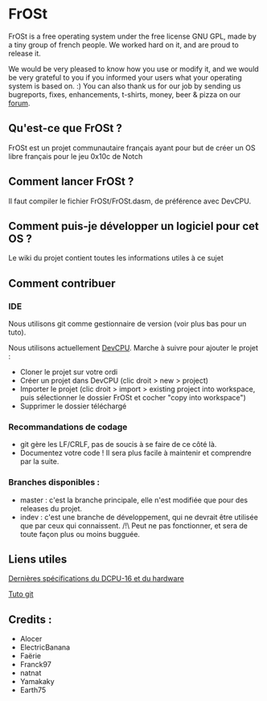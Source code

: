 # FrOSt

FrOSt is a free operating system under the free license GNU GPL, made
by a tiny group of french people.  We worked hard on it, and are proud
to release it.

We would be very pleased to know how you use or modify it, and we
would be very grateful to you if you informed your users what your
operating system is based on. :) You can also thank us for our job by
sending us bugreports, fixes, enhancements, t-shirts, money, beer &
pizza on our [forum](http://frost-0x10c.tk/Forum/index.php).


## Qu'est-ce que FrOSt ?

FrOSt est un projet communautaire français ayant pour but de créer un
OS libre français pour le jeu 0x10c de Notch


## Comment lancer FrOSt ?

Il faut compiler le fichier FrOSt/FrOSt.dasm, de préférence avec
DevCPU.


## Comment puis-je développer un logiciel pour cet OS ?

Le wiki du projet contient toutes les informations utiles à ce sujet


## Comment contribuer

### IDE

Nous utilisons git comme gestionnaire de version (voir plus bas pour
un tuto).

Nous utilisons actuellement
[DevCPU](http://0x10c.fr/index.php?threads/nouvel-%C3%A9mulateur-ide-devcpu.989/#post-34568). Marche
à suivre pour ajouter le projet :

* Cloner le projet sur votre ordi
* Créer un projet dans DevCPU (clic droit > new > project)
* Importer le projet (clic droit > import > existing project into
  workspace, puis sélectionner le dossier FrOSt et cocher "copy into
  workspace")
* Supprimer le dossier téléchargé


### Recommandations de codage

* git gère les LF/CRLF, pas de soucis à se faire de ce côté là.
* Documentez votre code ! Il sera plus facile à maintenir et comprendre par la suite.


### Branches disponibles :

* master : c'est la branche principale, elle n'est modifiée que pour
  des releases du projet.
* indev : c'est une branche de développement, qui ne devrait être utilisée que
  par ceux qui connaissent.  /!\ Peut ne pas fonctionner, et sera de
  toute façon plus ou moins bugguée.


## Liens utiles

[Dernières spécifications du DCPU-16 et du hardware](http://dcpu.com/)

[Tuto git](http://git-scm.com/book/fr)


## Credits :

* Alocer
* ElectricBanana
* Faërie
* Franck97
* natnat
* Yamakaky
* Earth75
